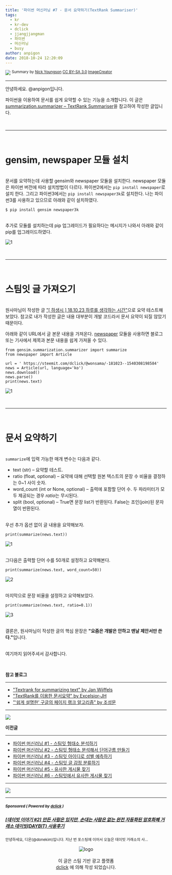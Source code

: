 ```yaml
---
title: '파이썬 머신러닝 #7 - 문서 요약하기(TextRank Summariser)'
tags:
  - kr
  - kr-dev
  - dclick
  - jjangjjangman
  - 파이썬
  - 머신러닝
  - busy
author: anpigon
date: 2018-10-24 12:20:09
---
```


<img src='http://www.thebluediamondgallery.com/typewriter/images/summary.jpg'>
<sup> Summary by <a href="http://www.nyphotographic.com/">Nick Youngson</a> <a rel="license" href="http://creativecommons.org/licenses/by-sa/3.0/">CC BY-SA 3.0</a> <a href="http://www.imagecreator.co.uk/">ImageCreator</a> </sup><hr>

안녕하세요. @anpigon입니다.

파이썬을 이용하여 문서를 쉽게 요약할 수 있는 기능을 소개합니다. 이 글은 [summarization.summarizer – TextRank Summariser](https://radimrehurek.com/gensim/summarization/summariser.html)을 참고하여 작성한 글입니다.

<br><hr><br>

# gensim, newspaper 모듈 설치

<br>문서를 요약하는데 사용할 gensim와 newspaper 모듈을 설치한다. newspaper 모듈은 파이썬 버전에 따라 설치방법이 다르다. 파이썬2에서는 `pip install newspaper`로 설치 한다. 그리고 파이썬3에서는 `pip install newspaper3k`로 설치한다. 나는 파이썬3를 사용하고 있으므로 아래와 같이 설치하였다.

```
$ pip install gensim newspaper3k
```

<br>추가로 모듈를 설치하는데 pip 업그레이드가 필요하다는 메시지가 나와서 아래와 같이 pip를 업그레이드하였다.

![1](https://files.steempeak.com/file/steempeak/anpigon/nPj6bJ2x-Screenshot203.png)

<br><hr><br>

# 스팀잇 글 가져오기

<br>원사마님이 작성한 글 ["[ 하생시 ] 18.10.23 하루를 생각하는 시간"](https://steemit.com/dclick/@wonsama/-181023--1540308198584)으로 요약 테스트해보았다. 참고로 내가 작성한 글은 내용 대부분이 개발 코드라서 문서 요약이 되질 않았기 때문이다.

아래와 같이 URL에서 글 본문 내용을 가져온다. [newspaper](https://github.com/codelucas/newspaper/) 모듈을 사용하면 블로그 또는 기사에서 제목과 본문 내용을 쉽게 가져올 수 있다.

```
from gensim.summarization.summarizer import summarize
from newspaper import Article

url = ' https://steemit.com/dclick/@wonsama/-181023--1540308198584'
news = Article(url, language='ko')
news.download()
news.parse()
print(news.text)
```
![1](https://files.steempeak.com/file/steempeak/anpigon/wv8ZRljU-Screenshot204.png)

<br><hr><br>

# 문서 요약하기

<br>`summarize`에 입력 가능한 매개 변수는 다음과 같다.

- text (str) – 요약할 테스트.
- ratio (float, optional) – 요약에 대해 선택할 원본 텍스트의 문장 수 비율을 결정하는 0~1 사이 숫자.
- word_count (int or None, optional) – 출력에 포함할 단어 수. 두 파라미터가 모두 제공되는 경우 *ratio*는 무시된다.
- split (bool, optional) – True면 문장 list가 반환된다. False는 조인(join)된 문자열이 반환된다.

<br>우선 추가 옵션 없이 글 내용을 요약해보자.
```
print(summarize(news.text))
```
![1](https://files.steempeak.com/file/steempeak/anpigon/gQOorlDr-Screenshot205.png)

<br>그다음은 출력할 단어 수를 50개로 설정하고 요약해본다.

```
print(summarize(news.text, word_count=50))
```

![2](https://files.steempeak.com/file/steempeak/anpigon/wAQldbOP-Screenshot206.png)

<br>마지막으로 문장 비율을 설정하고 요약해보았다.

```
print(summarize(news.text, ratio=0.1))
```

![3](https://files.steempeak.com/file/steempeak/anpigon/jmR5ONzo-Screenshot207.png)


<br>결론은, 원사마님이 작성한 글의 핵심 문장은 <b>"요즘은 개발은 안하고 맨날 제안서만 쓴다."</b>입니다.

<br>여기까지 읽어주셔서 감사합니다.

<br>



**참고 블로그**

***

- ["Textrank for summarizing text" by Jan Wijffels](https://cran.r-project.org/web/packages/textrank/vignettes/textrank.html)
- ["TextRank를 이용한 문서요약" by Excelsior-JH](https://sungmooncho.com/2012/08/26/pagerank/)
- ["‘쉽게 설명한’ 구글의 페이지 랭크 알고리즘" by 조성문](http://excelsior-cjh.tistory.com/93)

***

![](https://steemitimages.com/0x0/https://files.steempeak.com/file/steempeak/anpigon/otMhz1ZG-divider-2461548_1280-cutout.png)

**이전글**

*** 

- [파이썬 머신러닝 #1 - 스팀잇 형태소 분석하기](https://steemit.com/busy/@anpigon/5s1aam)
- [파이썬 머신러닝 #2 - 스팀잇 형태소 분석해서 단어구름 만들기](https://steemit.com/busy/@anpigon/2)
- [파이썬 머신러닝 #3 - 스팀잇 아이디로 성별  예측하기](https://steemit.com/busy/@anpigon/3)
- [파이썬 머신러닝 #4 - 스팀잇 글 감정 분류하기](https://steemit.com/kr/@anpigon/4)
- [파이썬 머신러닝 #5 - 유사한 게시물 찾기](https://steemit.com/kr/@anpigon/5)
- [파이썬 머신러닝 #6 - 스팀잇에서 유사한 게시물 찾기](https://steemit.com/kr/@anpigon/6)

***



![](https://steemitimages.com/0x0/https://files.steempeak.com/file/steempeak/anpigon/otMhz1ZG-divider-2461548_1280-cutout.png)
***
#####  <sub> **Sponsored ( Powered by [dclick](https://www.dclick.io) )** </sub>
##### [[데이빗 이야기 #2] 만든 사람은 있지만, 손대는 사람은 없는 완전 자동화된 암호화폐 거래소 데이빗(DAYBIT) 사용후기](https://api.dclick.io/v1/c?x=eyJhbGciOiJIUzI1NiIsInR5cCI6IkpXVCJ9.eyJjIjoiYW5waWdvbiIsInMiOiItdGV4dHJhbmstc3VtbWFyaXNlci0xNTQwMzUxMjA2OTgwIiwiYSI6WzE4MF0sInVybCI6Imh0dHBzOi8vc3RlZW1pdC5jb20vZGNsaWNrL0Bkb25la2ltLy0yLWRheWJpdC0tMTUzOTgzNjA1ODc1MiIsImlhdCI6MTU0MDM1MTIwNiwiZXhwIjoxODU1NzExMjA2fQ.0EwTGiK_1qKZ0bnlCcu28XbAHxK6i5O4jqkINYoYeNc)
<sup>안녕하세요, 디온(@donekim)입니다. 지난 번 포스팅에 이어서 오늘은 데이빗 거래소의 사...</sup>
<br><center>![logo](https://steemitimages.com/200x100/https://cdn.steemitimages.com/DQmbjkrc5UT4GgZXygAnS3mLrboAy7Y8gr7R7guB8HG3f5n/logopad500.png)<br><br>이 글은 스팀 기반 광고 플랫폼<br>[dclick](https://www.dclick.io) 에 의해 작성 되었습니다.</center>